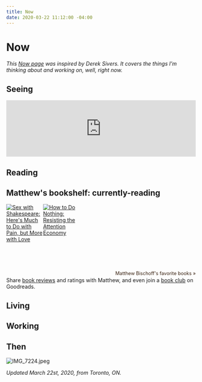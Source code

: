 ```yaml
---
title: Now
date: 2020-03-22 11:12:00 -04:00
---
```


# Now

*This [Now page](https://sivers.org/nowff) was inspired by Derek Sivers. It covers the things I’m thinking about and working on, well, right now.*

## Seeing

<!-- SnapWidget -->
<script src="https://snapwidget.com/js/snapwidget.js"></script>
<iframe src="https://snapwidget.com/embed/807385" class="snapwidget-widget" allowtransparency="true" frameborder="0" scrolling="no" style="border:none; overflow:hidden;  width:100%; "></iframe>

## Reading
<style type="text/css" media="screen">
.gr_grid_container {
/* customize grid container div here. eg: width: 500px; */
}

.gr_grid_book_container {
/* customize book cover container div here */
float: left;
width: 98px;
height: 160px;
padding: 0px 0px;
overflow: hidden;
}
</style>
<div id="gr_grid_widget_1585515055">
<!-- Show static html as a placeholder in case js is not enabled - javascript include will override this if things work -->
<h2>
<a style="text-decoration: none;" rel="nofollow" href="https://www.goodreads.com/review/list/3162891-matthew-bischoff?shelf=currently-reading&utm_medium=api&utm_source=grid_widget">Matthew's bookshelf: currently-reading</a>
</h2>
<div class="gr_grid_container">
<div class="gr_grid_book_container"><a title="Sex with Shakespeare: Here's Much to Do with Pain, but More with Love" rel="nofollow" href="https://www.goodreads.com/book/show/29931092-sex-with-shakespeare"><img alt="Sex with Shakespeare: Here's Much to Do with Pain, but More with Love" border="0" src="https://i.gr-assets.com/images/S/compressed.photo.goodreads.com/books/1460871709l/29931092._SX98_.jpg" /></a></div>
<div class="gr_grid_book_container"><a title="How to Do Nothing: Resisting the Attention Economy" rel="nofollow" href="https://www.goodreads.com/book/show/42973186-how-to-do-nothing"><img alt="How to Do Nothing: Resisting the Attention Economy" border="0" src="https://i.gr-assets.com/images/S/compressed.photo.goodreads.com/books/1543414494l/42973186._SX98_.jpg" /></a></div>
<br style="clear: both"/><br/><a class="gr_grid_branding" style="font-size: .9em; color: #382110; text-decoration: none; float: right; clear: both" rel="nofollow" href="https://www.goodreads.com/user/show/3162891-matthew-bischoff">Matthew Bischoff's favorite books »</a>
<noscript><br/>Share <a rel="nofollow" href="/">book reviews</a> and ratings with Matthew, and even join a <a rel="nofollow" href="/group">book club</a> on Goodreads.</noscript>
</div>

</div>
<script src="https://www.goodreads.com/review/grid_widget/3162891.Matthew's%20bookshelf:%20currently-reading?cover_size=medium&hide_link=&hide_title=&num_books=20&order=a&shelf=currently-reading&sort=date_started&widget_id=1585515055" type="text/javascript" charset="utf-8"></script>

## Living

## Working

## Then

![IMG_7224.jpeg](/uploads/IMG_7224.jpeg)

*Updated March 22st, 2020, from Toronto, ON.*
